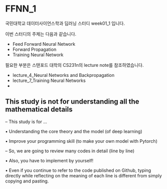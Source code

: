 # FFNN_1
국민대학교 데이터사이언스학과 딥러닝 스터디 week01_1 입니다.

이번 스터디의 주제는 다음과 같습니다.

- Feed Forward Neural Network
- Forward Propagation
- Training Neural Network

필요한 부분은 스탠포드 대학의 CS231n의 lecture note를 참조하였습니다.
- lecture_4_Neural Networks and Backpropagation
- lecture_7_Training Neural Networks
- 
## This study is not for understanding all the mathematical details

– This study is for …
  
  • Understanding the core theory and the model (of deep learning)
  
  • Improve your programming skill (to make your own model with Pytorch)
  

– So, we are going to review many codes in detail (line by line)
  
  • Also, you have to implement by yourself!
  
  • Even if you continue to refer to the code published on Github, typing directly while reflecting on the meaning of each line is different from simply copying and pasting.
